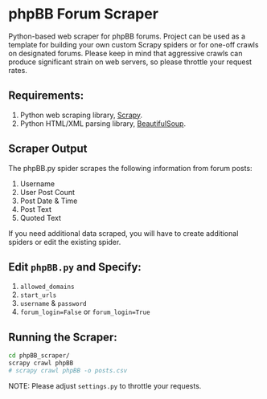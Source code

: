 # phpBB Forum Scraper

Python-based web scraper for phpBB forums. Project can be used as a template for building your own
custom Scrapy spiders or for one-off crawls on designated forums. Please keep in mind that aggressive crawls
can produce significant strain on web servers, so please throttle your request rates.


## Requirements: 

1. Python web scraping library, [Scrapy](http://scrapy.org/).   
2. Python HTML/XML parsing library, [BeautifulSoup](https://www.crummy.com/software/BeautifulSoup/bs4/doc/).


## Scraper Output

The phpBB.py spider scrapes the following information from forum posts:
1. Username
2. User Post Count
3. Post Date & Time
4. Post Text
5. Quoted Text

If you need additional data scraped, you will have to create additional spiders or edit the existing spider.


## Edit `phpBB.py` and Specify:

1. `allowed_domains`
2. `start_urls` 
3. `username` & `password`
4. `forum_login=False` or `forum_login=True`


## Running the Scraper:
```bash
cd phpBB_scraper/
scrapy crawl phpBB
# scrapy crawl phpBB -o posts.csv
```
NOTE: Please adjust `settings.py` to throttle your requests.